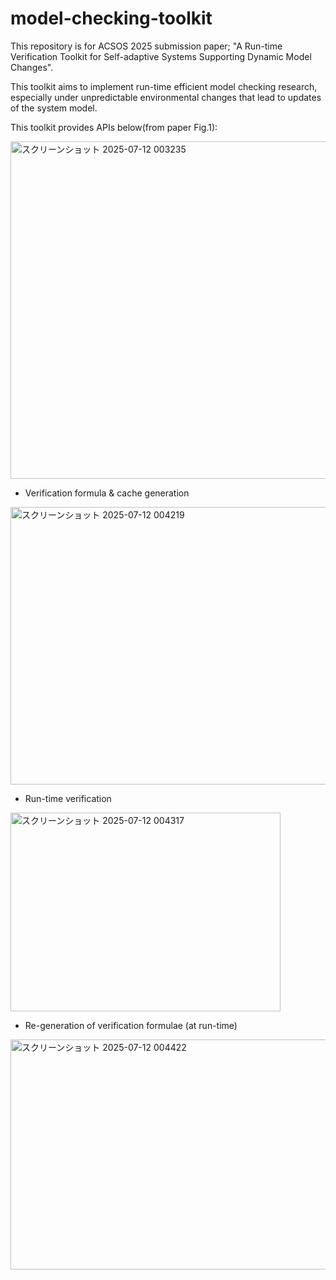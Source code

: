 # model-checking-toolkit

This repository is for ACSOS 2025 submission paper; "A Run-time Verification Toolkit for Self-adaptive Systems Supporting Dynamic Model Changes".

This toolkit aims to implement run-time efficient model checking research, especially under unpredictable environmental changes that lead to updates of the system model.

This toolkit provides APIs below(from paper Fig.1):

<img width="1180" height="540" alt="スクリーンショット 2025-07-12 003235" src="https://github.com/user-attachments/assets/a6667ba0-fd4b-4002-8a4d-54fda412da4c" />


- Verification formula & cache generation
<img width="771" height="444" alt="スクリーンショット 2025-07-12 004219" src="https://github.com/user-attachments/assets/e8803db5-f798-4d45-a656-0a275ca34502" />

- Run-time verification

<img width="432" height="318" alt="スクリーンショット 2025-07-12 004317" src="https://github.com/user-attachments/assets/c6ff2017-bc1a-4e1b-9ce4-b91ec7c6f88b" />

- Re-generation of verification formulae (at run-time)

<img width="737" height="368" alt="スクリーンショット 2025-07-12 004422" src="https://github.com/user-attachments/assets/cc2e239a-bde8-484e-82a1-fe05bb78bcbe" />
